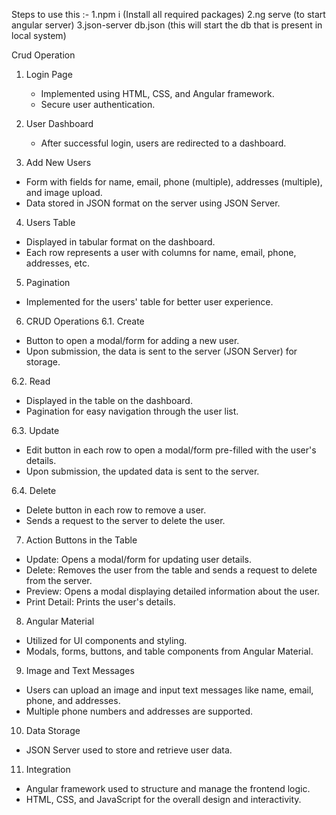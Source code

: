 
Steps to use this :-
1.npm i (Install all required packages)
2.ng serve (to start angular server)
3.json-server db.json (this will start the db that is present in local system)

Crud Operation

1. Login Page
   - Implemented using HTML, CSS, and Angular framework.
   - Secure user authentication.

2. User Dashboard
   - After successful login, users are redirected to a dashboard.

 3. Add New Users
   - Form with fields for name, email, phone (multiple), addresses (multiple), and image upload.
   - Data stored in JSON format on the server using JSON Server.

 4. Users Table
   - Displayed in tabular format on the dashboard.
   - Each row represents a user with columns for name, email, phone, addresses, etc.

 5. Pagination
   - Implemented for the users' table for better user experience.

 6. CRUD Operations
    6.1. Create
   - Button to open a modal/form for adding a new user.
   - Upon submission, the data is sent to the server (JSON Server) for storage.

   6.2. Read
   - Displayed in the table on the dashboard.
   - Pagination for easy navigation through the user list.

   6.3. Update
   - Edit button in each row to open a modal/form pre-filled with the user's details.
   - Upon submission, the updated data is sent to the server.

   6.4. Delete
   - Delete button in each row to remove a user.
   - Sends a request to the server to delete the user.

 7. Action Buttons in the Table
   - Update: Opens a modal/form for updating user details.
   - Delete: Removes the user from the table and sends a request to delete from the server.
   - Preview: Opens a modal displaying detailed information about the user.
   - Print Detail: Prints the user's details.

 8. Angular Material
   - Utilized for UI components and styling.
   - Modals, forms, buttons, and table components from Angular Material.

 9. Image and Text Messages
   - Users can upload an image and input text messages like name, email, phone, and addresses.
   - Multiple phone numbers and addresses are supported.

 10. Data Storage
   - JSON Server used to store and retrieve user data.

11. Integration
   - Angular framework used to structure and manage the frontend logic.
   - HTML, CSS, and JavaScript for the overall design and interactivity.

